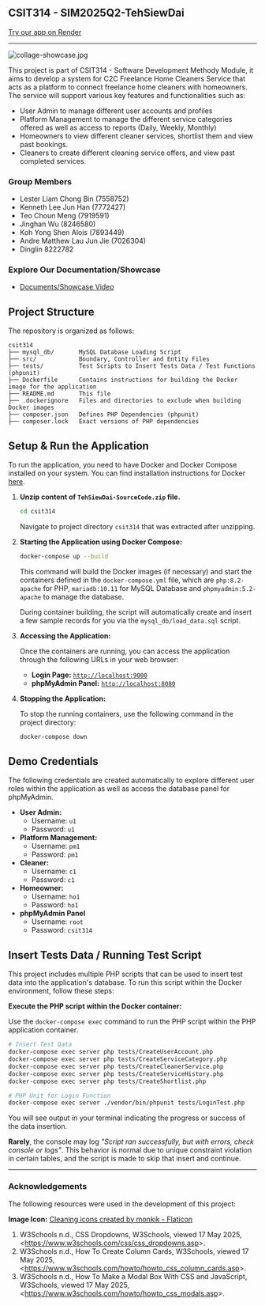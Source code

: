 ## CSIT314 - SIM2025Q2-TehSiewDai

[Try our app on Render](https://csit314-sim2025q2-tehsiewdai-app.onrender.com/)

---

![collage-showcase.jpg](https://i.ibb.co/60ygHbcG/collage-showcase.jpg>)

This project is part of CSIT314 - Software Development Methody Module, it aims to
develop a system for C2C Freelance Home Cleaners Service that acts as a platform
to connect freelance home cleaners with homeowners. The service will support various
key features and functionalities such as:

* User Admin to manage different user accounts and profiles
* Platform Management to manage the different service categories offered as well as access to reports (Daily, Weekly, Monthly)
* Homeowners to view different cleaner services, shortlist them and view past bookings.
* Cleaners to create different cleaning service offers, and view past completed services.

### Group Members
* Lester Liam Chong Bin (7558752)
* Kenneth Lee Jun Han (7772427)
* Teo Choun Meng (7919591)
* Jinghan Wu (8246580)
* Koh Yong Shen Alois (7893449)
* Andre Matthew Lau Jun Jie (7026304)
* Dinglin 8222782

### Explore Our Documentation/Showcase
* [Documents/Showcase Video](https://docs.google.com/document/d/1QD3kkQlSZlbpLJABsi_e2Dk3EjVsRq1cdDz0Y2VuYxM/edit?usp=sharing)

## Project Structure
The repository is organized as follows:
```
csit314
├── mysql_db/       MySQL Database Loading Script
├── src/            Boundary, Controller and Entity Files
├── tests/          Test Scripts to Insert Tests Data / Test Functions (phpunit)
├── Dockerfile      Contains instructions for building the Docker image for the application
├── README.md       This file
├── .dockerignore   Files and directories to exclude when building Docker images
├── composer.json   Defines PHP Dependencies (phpunit)
├── composer.lock   Exact versions of PHP dependencies
```

## Setup & Run the Application

To run the application, you need to have Docker and Docker Compose installed on your system. You can find installation instructions for Docker [here](https://docs.docker.com/get-started/get-docker/).

1.  **Unzip content of `TehSiewDai-SourceCode.zip` file.**
    ```bash
    cd csit314
    ```
    Navigate to project directory `csit314` that was extracted after unzipping.

2.  **Starting the Application using Docker Compose:**
    ```bash
    docker-compose up --build
    ```
    This command will build the Docker images (if necessary) and start the containers defined in the `docker-compose.yml` file, which are `php:8.2-apache` for PHP, `mariadb:10.11` for MySQL Database and `phpmyadmin:5.2-apache` to manage the database.

    During container building, the script will automatically create and insert a few sample records for you via the `mysql_db/load_data.sql` script.

3.  **Accessing the Application:**

    Once the containers are running, you can access the application through the following URLs in your web browser:
    * **Login Page:** [`http://localhost:9000`](http://localhost:9000)
    * **phpMyAdmin Panel:** [`http://localhost:8080`](http://localhost:8080)

4.  **Stopping the Application:**

    To stop the running containers, use the following command in the project directory:
    ```bash
    docker-compose down
    ```

## Demo Credentials

The following credentials are created automatically to explore different user roles within the application as well as access the database panel for phpMyAdmin.

* **User Admin:**
    * Username: `u1`
    * Password: `u1`
* **Platform Management:**
    * Username: `pm1`
    * Password: `pm1`
* **Cleaner:**
    * Username: `c1`
    * Password: `c1`
* **Homeowner:**
    * Username: `ho1`
    * Password: `ho1`
* **phpMyAdmin Panel**
    * Username: `root`
    * Password: `csit314`

## Insert Tests Data / Running Test Script

This project includes multiple PHP scripts that can be used to insert test data into the application's database. To run this script within the Docker environment, follow these steps:

**Execute the PHP script within the Docker container:**

Use the `docker-compose exec` command to run the PHP script within the PHP application container.

```bash
# Insert Test Data
docker-compose exec server php tests/CreateUserAccount.php
docker-compose exec server php tests/CreateServiceCategory.php
docker-compose exec server php tests/CreateCleanerService.php
docker-compose exec server php tests/CreateServiceHistory.php
docker-compose exec server php tests/CreateShortlist.php

# PHP Unit for Login Function
docker-compose exec server ./vendor/bin/phpunit tests/LoginTest.php
```

You will see output in your terminal indicating the progress or success of the data insertion.

**Rarely**, the console may log *"Script ran successfully, but with errors, check console or logs"*. This behavior is normal due to unique constraint violation in certain tables, and the script is made to skip that insert and continue.

---

### Acknowledgements
The following resources were used in the development of this project:

**Image Icon:** [Cleaning icons created by monkik - Flaticon](https://www.flaticon.com/free-icons/cleaning)

1. W3Schools n.d., CSS Dropdowns, W3Schools, viewed 17 May 2025, <<https://www.w3schools.com/css/css_dropdowns.asp>>.
2. W3Schools n.d., How To Create Column Cards, W3Schools, viewed 17 May 2025, <<https://www.w3schools.com/howto/howto_css_column_cards.asp>>.
3. W3Schools n.d., How To Make a Modal Box With CSS and JavaScript, W3Schools, viewed 17 May 2025, <<https://www.w3schools.com/howto/howto_css_modals.asp>>.